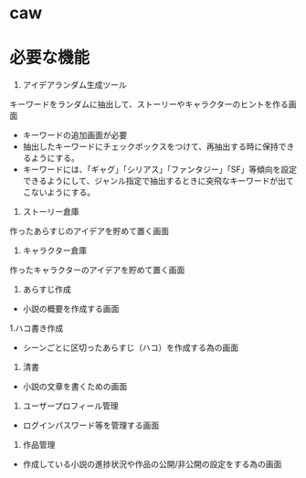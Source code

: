 caw
===
# 必要な機能 #
1. アイデアランダム生成ツール

キーワードをランダムに抽出して、ストーリーやキャラクターのヒントを作る画面

* キーワードの追加画面が必要
* 抽出したキーワードにチェックボックスをつけて、再抽出する時に保持できるようにする。
* キーワードには、「ギャグ」「シリアス」「ファンタジー」「SF」等傾向を設定できるようにして、ジャンル指定で抽出するときに突飛なキーワードが出てこないようにする。

1. ストーリー倉庫

作ったあらすじのアイデアを貯めて置く画面

1. キャラクター倉庫

作ったキャラクターのアイデアを貯めて置く画面

1. あらすじ作成

* 小説の概要を作成する画面

1.ハコ書き作成

* シーンごとに区切ったあらすじ（ハコ）を作成する為の画面

1. 清書

* 小説の文章を書くための画面

1. ユーザープロフィール管理

* ログインパスワード等を管理する画面

1. 作品管理

* 作成している小説の進捗状況や作品の公開/非公開の設定をする為の画面